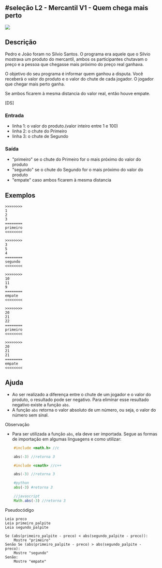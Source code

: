 ## #seleção L2 - Mercantil V1 - Quem chega mais perto


![](__capa.jpg)

## Descrição

Pedro e João foram no Silvio Santos. O programa era aquele que o Silvio mostrava um produto do mercantil, ambos os participantes chutavam o preço e a pessoa que chegasse mais próximo do preço real ganhava.

O objetivo do seu programa é informar quem ganhou a disputa. Você receberá o valor do produto e o valor do chute de cada jogador. O jogador que chegar mais perto ganha.

Se ambos ficarem à mesma distancia do valor real, então houve empate.

[DS]

### Entrada
* linha 1: o valor do produto.(valor inteiro entre 1 e 100)
* linha 2: o chute do Primeiro
* linha 3: o chute de Segundo

### Saída
* "primeiro" se o chute do Primeiro for o mais próximo do valor do produto
* "segundo" se o chute do Segundo for o mais próximo do valor do produto
* "empate" caso ambos ficarem à mesma distancia

## Exemplos

```
>>>>>>>>
1
2
3
========
primeiro
<<<<<<<<

>>>>>>>>
3
5
4
========
segundo
<<<<<<<<

>>>>>>>>
10
11
9
========
empate
<<<<<<<<

>>>>>>>>
20
21
22
========
primeiro
<<<<<<<<

>>>>>>>>
20
21
21
========
empate
<<<<<<<<
```

## Ajuda

* Ao ser realizado a diferença entre o chute de um jogador e o valor do produto, o resultado pode ser negativo. Para eliminar esse resultado negativo existe a função `abs`.
* A função `abs` retorna o valor absoluto de um número, ou seja, o valor do número sem sinal.

Observação

* Para ser utilizada a função `abs`, ela deve ser importada. Segue as formas de importação em algumas linguagens e como utilizar:

```c
    #include <math.h> //c

    abs(-3) //retorna 3
```
```c++
    #include <cmath> //c++

    abs(-3) //retorna 3
```
```python
    #python
    abs(-3) #retorna 3
```
```javascript
    //javascript 
    Math.abs(-3) //retorna 3
```


Pseudocódigo

```
Leia preco
Leia primeiro_palpite
Leia segundo_palpite

Se (abs(primeiro_palpite - preco) < abs(segundo_palpite - preco)):
    Mostre "primeiro"
Senão Se (abs(primeiro_palpite - preco) > abs(segundo_palpite - preco):
    Mostre "segundo"
Senão:
    Mostre "empate"
```